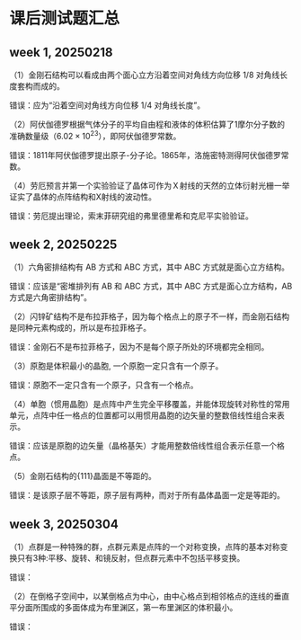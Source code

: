 # 课后测试题汇总

## week 1, 20250218

（1）金刚石结构可以看成由两个面心立方沿着空间对角线方向位移 $1/8$ 对角线长度套构而成的。

错误：应为“沿着空间对角线方向位移 $1/4$ 对角线长度”。

（2）阿伏伽德罗根据气体分子的平均自由程和液体的体积估算了1摩尔分子数的准确数量级（$6.02\times 10^{23}$），即阿伏伽德罗常数。

错误：1811年阿伏伽德罗提出原子-分子论。1865年，洛施密特测得阿伏伽德罗常数。

（4）劳厄预言并第一个实验验证了晶体可作为Ｘ射线的天然的立体衍射光栅一举证实了晶体的点阵结构和X射线的波动性。

错误：劳厄提出理论，索末菲研究组的弗里德里希和克尼平实验验证。

## week 2, 20250225

（1）六角密排结构有 AB 方式和 ABC 方式，其中 ABC 方式就是面心立方结构。

错误：应该是“密堆排列有 AB 和 ABC 方式，其中 ABC 方式是面心立方结构，AB 方式是六角密排结构”。

（2）闪锌矿结构不是布拉菲格子，因为每个格点上的原子不一样，而金刚石结构是同种元素构成的，所以是布拉菲格子。

错误：金刚石不是布拉菲格子，因为不是每个原子所处的环境都完全相同。

（3）原胞是体积最小的晶胞, 一个原胞一定只含有一个原子。

错误：原胞不一定只含有一个原子，只含有一个格点。

（4）单胞（惯用晶胞）是点阵中产生完全平移覆盖，并能体现旋转对称性的常用单元，点阵中任一格点的位置都可以用惯用晶胞的边矢量的整数倍线性组合来表示。

错误：应该是原胞的边矢量（晶格基矢）才能用整数倍线性组合表示任意一个格点。

（5）金刚石结构的{111}晶面是不等距的。

错误：是该原子层不等距，原子层有两种，而对于所有晶体晶面一定是等距的。

## week 3, 20250304

（1）点群是一种特殊的群，点群元素是点阵的一个对称变换，点阵的基本对称变换只有3种:平移、旋转、和镜反射，但点群元素中不包括平移变换。

错误：

（2）在倒格子空间中，以某倒格点为中心，由中心格点到相邻格点的连线的垂直平分面所围成的多面体成为布里渊区，第一布里渊区的体积最小。

错误：
